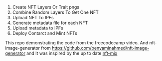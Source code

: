 1. Create NFT Layers Or Trait pngs
2. Combine Random Layers To Get One NFT
3. Upload NFT To IPFs
4. Generate metadata file for each NFT
5. Upload metadata to IPFs
5. Deploy Contarct and Mint NFTs

This repo demonstrating the code from the freecodecamp video.
And nft-image-generator from https://github.com/benyaminahmed/nft-image-generator
and It was inspired by the up to date [nft-mix](https://github.com/PatrickAlphaC/nft-mix)
